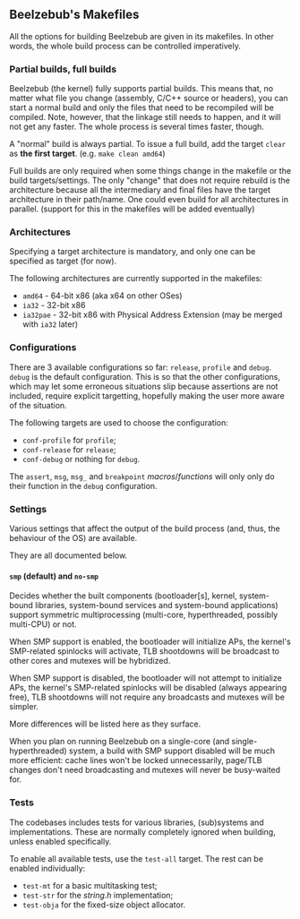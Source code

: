 ## Beelzebub's Makefiles

All the options for building Beelzebub are given in its makefiles.
In other words, the whole build process can be controlled imperatively.

### Partial builds, full builds

Beelzebub (the kernel) fully supports partial builds. This means that, no matter what file you change (assembly, C/C++ source or headers), you can start a normal build and only the files that need to be recompiled will be compiled.
Note, however, that the linkage still needs to happen, and it will not get any faster. The whole process is several times faster, though.

A "normal" build is always partial. To issue a full build, add the target `clear` as **the first target**. (e.g. `make clean amd64`)

Full builds are only required when some things change in the makefile or the build targets/settings. The only "change" that does not require rebuild is the architecture because all the intermediary and final files have the target architecture in their path/name. One could even build for all architectures in parallel. (support for this in the makefiles will be added eventually)

### Architectures

Specifying a target architecture is mandatory, and only one can be specified as target (for now).  

The following architectures are currently supported in the makefiles:
- `amd64` - 64-bit x86 (aka x64 on other OSes)
- `ia32` - 32-bit x86
- `ia32pae` - 32-bit x86 with Physical Address Extension (may be merged with `ia32` later)

### Configurations

There are 3 available configurations so far: `release`, `profile` and `debug`.  
`debug` is the default configuration. This is so that the other configurations, which may let some erroneous situations slip because assertions are not included, require explicit targetting, hopefully making the user more aware of the situation.

The following targets are used to choose the configuration:
- `conf-profile` for `profile`;
- `conf-release` for `release`;
- `conf-debug` or nothing for `debug`.

The `assert`, `msg`, `msg_` and `breakpoint` *macros*/*functions* will only only do their function in the `debug` configuration.  

### Settings

Various settings that affect the output of the build process (and, thus, the behaviour of the OS) are available.  

They are all documented below.

#### `smp` (default) and `no-smp`

Decides whether the built components (bootloader[s], kernel, system-bound libraries, system-bound services and system-bound applications) support symmetric multiprocessing (multi-core, hyperthreaded, possibly multi-CPU) or not.  

When SMP support is enabled, the bootloader will initialize APs, the kernel's SMP-related spinlocks will activate, TLB shootdowns will be broadcast to other cores and mutexes will be hybridized.  

When SMP support is disabled, the bootloader will not attempt to initialize APs, the kernel's SMP-related spinlocks will be disabled (always appearing free), TLB shootdowns will not require any broadcasts and mutexes will be simpler.  

More differences will be listed here as they surface.  

When you plan on running Beelzebub on a single-core (and single-hyperthreaded) system, a build with SMP support disabled will be much more efficient: cache lines won't be locked unnecessarily, page/TLB changes don't need broadcasting and mutexes will never be busy-waited for.

### Tests

The codebases includes tests for various libraries, (sub)systems and implementations. These are normally completely ignored when building, unless enabled specifically.  

To enable all available tests, use the `test-all` target.
The rest can be enabled individually:
- `test-mt` for a basic multitasking test;
- `test-str` for the *string.h* implementation;
- `test-obja` for the fixed-size object allocator.
